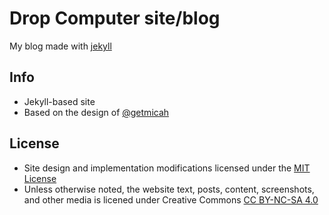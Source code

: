 # Drop Computer site/blog
My blog made with [jekyll](http://jekyllrb.com)

## Info
* Jekyll-based site
* Based on the design of [@getmicah](https://github.com/getmicah/getmicah.github.io/blob/master/README.md)

## License
* Site design and implementation modifications licensed under the [MIT License](LICENSE)
* Unless otherwise noted, the website text, posts, content, screenshots, and other media is licened under Creative Commons [CC BY-NC-SA 4.0](LICENSE-CC)
